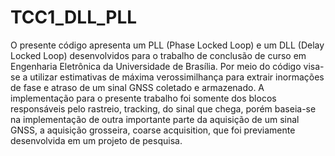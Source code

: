 # TCC1_DLL_PLL
O presente código apresenta um PLL (Phase Locked Loop) e um DLL (Delay Locked Loop) desenvolvidos para o trabalho de conclusão de curso em Engenharia Eletrônica da Universidade de Brasília.
Por meio do código visa-se a utilizar estimativas de máxima verossimilhança para extrair inormações de fase e atraso de um sinal GNSS coletado e armazenado.
A implementação para o presente trabalho foi somente dos blocos responsáveis pelo rastreio, tracking, do sinal que chega, porém baseia-se na implementação de outra importante parte da aquisição de um sinal GNSS, a aquisição grosseira, coarse acquisition, que foi previamente desenvolvida em um projeto de pesquisa.
